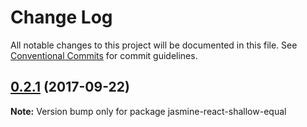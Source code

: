 # Change Log

All notable changes to this project will be documented in this file.
See [Conventional Commits](https://conventionalcommits.org) for commit guidelines.

<a name="0.2.1"></a>
## [0.2.1](https://github.com/sebinsua/test-react-shallow-equal/compare/v0.2.0...v0.2.1) (2017-09-22)




**Note:** Version bump only for package jasmine-react-shallow-equal
